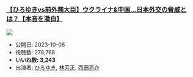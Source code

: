 ### [【ひろゆきvs前外務大臣】ウクライナ&中国…日本外交の脅威とは？【本音を激白】](https://www.youtube.com/watch?v=7-L8clG11M8)
[![](https://img.youtube.com/vi/7-L8clG11M8/sddefault.jpg)](https://www.youtube.com/watch?v=7-L8clG11M8)
-   公開日: 2023-10-08
-   視聴数: 278,768
-   **いいね数: 3,243**
-   出演者: [ひろゆき](/rehacq_fan/people/ひろゆき "wikilink"), [林芳正](/rehacq_fan/people/林芳正 "wikilink"), [西田亮介](/rehacq_fan/people/西田亮介 "wikilink")
